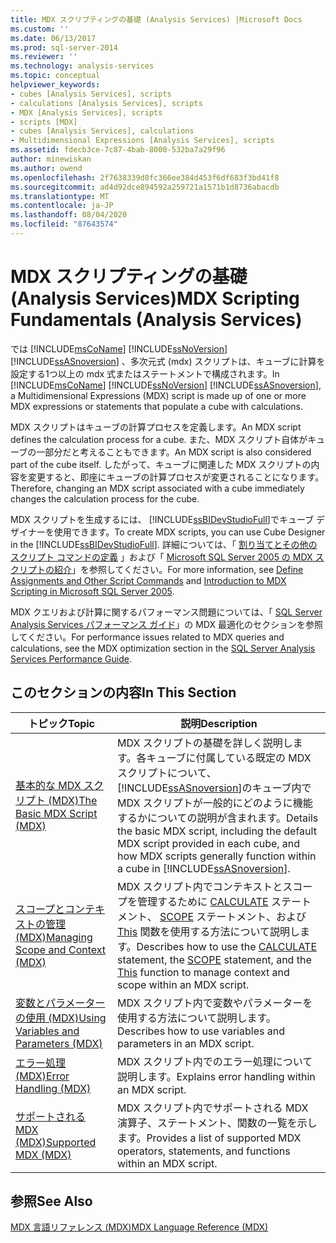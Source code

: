 ```yaml
---
title: MDX スクリプティングの基礎 (Analysis Services) |Microsoft Docs
ms.custom: ''
ms.date: 06/13/2017
ms.prod: sql-server-2014
ms.reviewer: ''
ms.technology: analysis-services
ms.topic: conceptual
helpviewer_keywords:
- cubes [Analysis Services], scripts
- calculations [Analysis Services], scripts
- MDX [Analysis Services], scripts
- scripts [MDX]
- cubes [Analysis Services], calculations
- Multidimensional Expressions [Analysis Services], scripts
ms.assetid: fdecb3ce-7c87-4bab-8000-532ba7a29f96
author: minewiskan
ms.author: owend
ms.openlocfilehash: 2f7638339d8fc366ee384d453f6df683f3bd41f8
ms.sourcegitcommit: ad4d92dce894592a259721a1571b1d8736abacdb
ms.translationtype: MT
ms.contentlocale: ja-JP
ms.lasthandoff: 08/04/2020
ms.locfileid: "87643574"
---
```

# <a name="mdx-scripting-fundamentals-analysis-services"></a><span data-ttu-id="b9391-102">MDX スクリプティングの基礎 (Analysis Services)</span><span class="sxs-lookup"><span data-stu-id="b9391-102">MDX Scripting Fundamentals (Analysis Services)</span></span>
  <span data-ttu-id="b9391-103">では [!INCLUDE[msCoName](../../../includes/msconame-md.md)] [!INCLUDE[ssNoVersion](../../../includes/ssnoversion-md.md)] [!INCLUDE[ssASnoversion](../../../includes/ssasnoversion-md.md)] 、多次元式 (mdx) スクリプトは、キューブに計算を設定する1つ以上の mdx 式またはステートメントで構成されます。</span><span class="sxs-lookup"><span data-stu-id="b9391-103">In [!INCLUDE[msCoName](../../../includes/msconame-md.md)] [!INCLUDE[ssNoVersion](../../../includes/ssnoversion-md.md)] [!INCLUDE[ssASnoversion](../../../includes/ssasnoversion-md.md)], a Multidimensional Expressions (MDX) script is made up of one or more MDX expressions or statements that populate a cube with calculations.</span></span>  
  
 <span data-ttu-id="b9391-104">MDX スクリプトはキューブの計算プロセスを定義します。</span><span class="sxs-lookup"><span data-stu-id="b9391-104">An MDX script defines the calculation process for a cube.</span></span> <span data-ttu-id="b9391-105">また、MDX スクリプト自体がキューブの一部分だと考えることもできます。</span><span class="sxs-lookup"><span data-stu-id="b9391-105">An MDX script is also considered part of the cube itself.</span></span> <span data-ttu-id="b9391-106">したがって、キューブに関連した MDX スクリプトの内容を変更すると、即座にキューブの計算プロセスが変更されることになります。</span><span class="sxs-lookup"><span data-stu-id="b9391-106">Therefore, changing an MDX script associated with a cube immediately changes the calculation process for the cube.</span></span>  
  
 <span data-ttu-id="b9391-107">MDX スクリプトを生成するには、 [!INCLUDE[ssBIDevStudioFull](../../../includes/ssbidevstudiofull-md.md)]でキューブ デザイナーを使用できます。</span><span class="sxs-lookup"><span data-stu-id="b9391-107">To create MDX scripts, you can use Cube Designer in the [!INCLUDE[ssBIDevStudioFull](../../../includes/ssbidevstudiofull-md.md)].</span></span> <span data-ttu-id="b9391-108">詳細については、「 [割り当てとその他のスクリプト コマンドの定義](../define-assignments-and-other-script-commands.md) 」および「 [Microsoft SQL Server 2005 の MDX スクリプトの紹介](https://go.microsoft.com/fwlink/?LinkId=81892)」を参照してください。</span><span class="sxs-lookup"><span data-stu-id="b9391-108">For more information, see [Define Assignments and Other Script Commands](../define-assignments-and-other-script-commands.md) and [Introduction to MDX Scripting in Microsoft SQL Server 2005](https://go.microsoft.com/fwlink/?LinkId=81892).</span></span>  
  
 <span data-ttu-id="b9391-109">MDX クエリおよび計算に関するパフォーマンス問題については、「 [SQL Server Analysis Services パフォーマンス ガイド](https://go.microsoft.com/fwlink/p/?LinkId=399050)」の MDX 最適化のセクションを参照してください。</span><span class="sxs-lookup"><span data-stu-id="b9391-109">For performance issues related to MDX queries and calculations, see the MDX optimization section in the [SQL Server Analysis Services Performance Guide](https://go.microsoft.com/fwlink/p/?LinkId=399050).</span></span>  
  
## <a name="in-this-section"></a><span data-ttu-id="b9391-110">このセクションの内容</span><span class="sxs-lookup"><span data-stu-id="b9391-110">In This Section</span></span>  
  
|<span data-ttu-id="b9391-111">トピック</span><span class="sxs-lookup"><span data-stu-id="b9391-111">Topic</span></span>|<span data-ttu-id="b9391-112">説明</span><span class="sxs-lookup"><span data-stu-id="b9391-112">Description</span></span>|  
|-----------|-----------------|  
|[<span data-ttu-id="b9391-113">基本的な MDX スクリプト &#40;MDX&#41;</span><span class="sxs-lookup"><span data-stu-id="b9391-113">The Basic MDX Script &#40;MDX&#41;</span></span>](the-basic-mdx-script-mdx.md)|<span data-ttu-id="b9391-114">MDX スクリプトの基礎を詳しく説明します。各キューブに付属している既定の MDX スクリプトについて、 [!INCLUDE[ssASnoversion](../../../includes/ssasnoversion-md.md)]のキューブ内で MDX スクリプトが一般的にどのように機能するかについての説明が含まれます。</span><span class="sxs-lookup"><span data-stu-id="b9391-114">Details the basic MDX script, including the default MDX script provided in each cube, and how MDX scripts generally function within a cube in [!INCLUDE[ssASnoversion](../../../includes/ssasnoversion-md.md)].</span></span>|  
|[<span data-ttu-id="b9391-115">スコープとコンテキストの管理 &#40;MDX&#41;</span><span class="sxs-lookup"><span data-stu-id="b9391-115">Managing Scope and Context &#40;MDX&#41;</span></span>](managing-scope-and-context-mdx.md)|<span data-ttu-id="b9391-116">MDX スクリプト内でコンテキストとスコープを管理するために [CALCULATE](/sql/mdx/mdx-scripting-calculate) ステートメント、 [SCOPE](/sql/mdx/mdx-scripting-scope) ステートメント、および [This](/sql/mdx/this-mdx) 関数を使用する方法について説明します。</span><span class="sxs-lookup"><span data-stu-id="b9391-116">Describes how to use the [CALCULATE](/sql/mdx/mdx-scripting-calculate) statement, the [SCOPE](/sql/mdx/mdx-scripting-scope) statement, and the [This](/sql/mdx/this-mdx) function to manage context and scope within an MDX script.</span></span>|  
|[<span data-ttu-id="b9391-117">変数とパラメーターの使用 &#40;MDX&#41;</span><span class="sxs-lookup"><span data-stu-id="b9391-117">Using Variables and Parameters &#40;MDX&#41;</span></span>](using-variables-and-parameters-mdx.md)|<span data-ttu-id="b9391-118">MDX スクリプト内で変数やパラメーターを使用する方法について説明します。</span><span class="sxs-lookup"><span data-stu-id="b9391-118">Describes how to use variables and parameters in an MDX script.</span></span>|  
|[<span data-ttu-id="b9391-119">エラー処理 &#40;MDX&#41;</span><span class="sxs-lookup"><span data-stu-id="b9391-119">Error Handling &#40;MDX&#41;</span></span>](error-handling-mdx.md)|<span data-ttu-id="b9391-120">MDX スクリプト内でのエラー処理について説明します。</span><span class="sxs-lookup"><span data-stu-id="b9391-120">Explains error handling within an MDX script.</span></span>|  
|[<span data-ttu-id="b9391-121">サポートされる MDX &#40;MDX&#41;</span><span class="sxs-lookup"><span data-stu-id="b9391-121">Supported MDX &#40;MDX&#41;</span></span>](supported-mdx-mdx.md)|<span data-ttu-id="b9391-122">MDX スクリプト内でサポートされる MDX 演算子、ステートメント、関数の一覧を示します。</span><span class="sxs-lookup"><span data-stu-id="b9391-122">Provides a list of supported MDX operators, statements, and functions within an MDX script.</span></span>|  
  
## <a name="see-also"></a><span data-ttu-id="b9391-123">参照</span><span class="sxs-lookup"><span data-stu-id="b9391-123">See Also</span></span>  
 [<span data-ttu-id="b9391-124">MDX 言語リファレンス &#40;MDX&#41;</span><span class="sxs-lookup"><span data-stu-id="b9391-124">MDX Language Reference &#40;MDX&#41;</span></span>](/sql/mdx/mdx-language-reference-mdx)  
  
  

